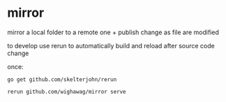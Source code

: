 # mirror
mirror a local folder to a remote one + publish change as file are modified

to develop use rerun to automatically build and reload after source code change

once:
```
go get github.com/skelterjohn/rerun
```

```
rerun github.com/wighawag/mirror serve
```

